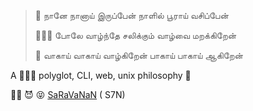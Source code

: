 
  > 🚀 நானே நானாய் இருப்பேன் நாளில் பூராய் வசிப்பேன் <!-- 🚀 -->
  >
  > 🙆🏻‍♂️ போலே வாழ்ந்தே சலிக்கும் வாழ்வை மறக்கிறேன் <!--😉 -->
  >
  > 🥳 வாகாய் வாகாய் வாழ்கிறேன் பாகாய் பாகாய் ஆகிறேன் <!--🥳-->

 <!-- --- -->

  A 👨🏻‍💻 polyglot, CLI, web, unix philosophy 🎉

<!-- 👋🏻, am a Senior Front-End Developer ( JAVASCRIPT ) in a start up at Mumbai, INDIA. -->

🙏🏻  😈 😝 [SaRaVaNaN](https://twitter.com/saravntbe) ( S7N)

